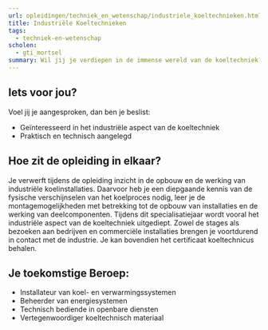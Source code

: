 ```yaml
---
url: opleidingen/techniek_en_wetenschap/industriele_koeltechnieken.html
title: Industriële Koeltechnieken
tags:
  - techniek-en-wetenschap
scholen:
  - gti_mortsel
summary: Wil jij je verdiepen in de immense wereld van de koeltechniek? Een wereld met ontelbare toepassingen, van de bakker om de hoek tot industriële toepassingen. In de richting se n se industriële koeltechniek geven we je een mooie kennis mee om je hierin te lanceren.
---
```


## Iets voor jou?

Voel jij je aangesproken, dan ben je beslist:

- Geïnteresseerd in het industriële aspect van de koeltechniek
- Praktisch en technisch aangelegd

## Hoe zit de opleiding in elkaar?

Je verwerft tijdens de opleiding inzicht in de opbouw en de werking van industriële koelinstallaties. Daarvoor heb je een diepgaande kennis van de fysische verschijnselen van het koelproces nodig, leer je de montagemogelijkheden met betrekking tot de opbouw van installaties en de werking van deelcomponenten. Tijdens dit specialisatiejaar wordt vooral het industriële aspect van de koeltechniek uitgediept. Zowel de stages als bezoeken aan bedrijven en commerciële installaties brengen je voortdurend in contact met de industrie. Je kan bovendien het certificaat koeltechnicus behalen.

## Je toekomstige Beroep:

- Installateur van koel- en verwarmingssystemen
- Beheerder van energiesystemen
- Technisch bediende in openbare diensten
- Vertegenwoordiger koeltechnisch materiaal
